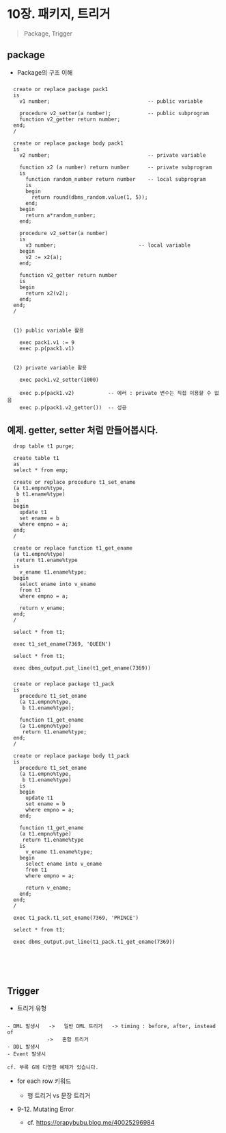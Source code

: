 # 10장. 패키지, 트리거
> Package, Trigger

## package
* Package의 구조 이해
###    
      create or replace package pack1
      is
        v1 number;                                -- public variable
    
        procedure v2_setter(a number);            -- public subprogram
        function v2_getter return number; 
      end;
      /
    
      create or replace package body pack1
      is
        v2 number;                                -- private variable
    
        function x2 (a number) return number      -- private subprogram
        is
          function random_number return number    -- local subprogram
          is
          begin
            return round(dbms_random.value(1, 5));
          end;
        begin 
          return a*random_number;
        end;
      
        procedure v2_setter(a number)
        is
          v3 number;                           -- local variable
        begin
          v2 := x2(a);
        end;
    
        function v2_getter return number
        is
        begin
          return x2(v2);
        end;
      end;
      /

    
      (1) public variable 활용
    
        exec pack1.v1 := 9
        exec p.p(pack1.v1)
    
    
      (2) private variable 활용
    
        exec pack1.v2_setter(1000)
    
        exec p.p(pack1.v2)           -- 에러 : private 변수는 직접 이용할 수 없음
        exec p.p(pack1.v2_getter())  -- 성공






      

## 예제. getter, setter 처럼 만들어봅시다.      
    
      drop table t1 purge;
    
      create table t1
      as
      select * from emp;
    
      create or replace procedure t1_set_ename
      (a t1.empno%type,
       b t1.ename%type)
      is
      begin
        update t1
        set ename = b
        where empno = a;
      end;
      /
    
      create or replace function t1_get_ename
      (a t1.empno%type)
       return t1.ename%type
      is 
        v_ename t1.ename%type;
      begin
        select ename into v_ename
        from t1
        where empno = a;
    
        return v_ename;
      end;
      /
    
      select * from t1;
    
      exec t1_set_ename(7369, 'QUEEN')
    
      select * from t1;
    
      exec dbms_output.put_line(t1_get_ename(7369))
    
###
    
      create or replace package t1_pack
      is
        procedure t1_set_ename
        (a t1.empno%type,
         b t1.ename%type);
    
        function t1_get_ename
        (a t1.empno%type)
         return t1.ename%type;
      end;
      /
    
      create or replace package body t1_pack
      is
        procedure t1_set_ename
        (a t1.empno%type,
         b t1.ename%type)
        is
        begin
          update t1
          set ename = b
          where empno = a;
        end;  
    
        function t1_get_ename
        (a t1.empno%type)
         return t1.ename%type
        is 
          v_ename t1.ename%type;
        begin
          select ename into v_ename
          from t1
          where empno = a;
    
          return v_ename;
        end;
      end;
      /
    
      exec t1_pack.t1_set_ename(7369, 'PRINCE')
    
      select * from t1;
    
      exec dbms_output.put_line(t1_pack.t1_get_ename(7369))
    
<br>
<br>
<br>

## Trigger
* 트리거 유형
###
    - DML 발생시   ->   일반 DML 트리거   -> timing : before, after, instead of
                 ->   혼합 트리거
    - DDL 발생시
    - Event 발생시

    cf. 부록 G에 다양한 예제가 있습니다.

* for each row 키워드
  - 행 트리거 vs 문장 트리거


* 9-12. Mutating Error
  - cf. https://orapybubu.blog.me/40025296984












